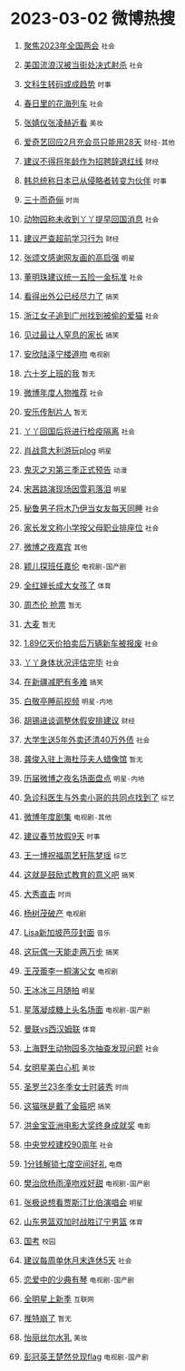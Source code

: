 # 2023-03-02 微博热搜 
1. [聚焦2023年全国两会](https://m.weibo.cn/search?containerid=100103type%3D1%26t%3D10%26q%3D%23%E8%81%9A%E7%84%A62023%E5%B9%B4%E5%85%A8%E5%9B%BD%E4%B8%A4%E4%BC%9A%23&stream_entry_id=51&isnewpage=1&extparam=seat%3D1%26dgr%3D0%26stream_entry_id%3D51%26c_type%3D51%26filter_type%3Drealtimehot%26pos%3D0%26cate%3D10103%26display_time%3D1677698274%26pre_seqid%3D1677698274771012103191&luicode=10000011&lfid=106003type%3D25%26t%3D3%26disable_hot%3D1%26filter_type%3Drealtimehot) `社会` 

2. [美国流浪汉被当街处决式射杀](https://m.weibo.cn/search?containerid=100103type%3D1%26t%3D10%26q%3D%23%E7%BE%8E%E5%9B%BD%E6%B5%81%E6%B5%AA%E6%B1%89%E8%A2%AB%E5%BD%93%E8%A1%97%E5%A4%84%E5%86%B3%E5%BC%8F%E5%B0%84%E6%9D%80%23&stream_entry_id=31&isnewpage=1&extparam=seat%3D1%26lcate%3D5001%26flag%3D0%26c_type%3D31%26cate%3D5001%26q%3D%2523%25E7%25BE%258E%25E5%259B%25BD%25E6%25B5%2581%25E6%25B5%25AA%25E6%25B1%2589%25E8%25A2%25AB%25E5%25BD%2593%25E8%25A1%2597%25E5%25A4%2584%25E5%2586%25B3%25E5%25BC%258F%25E5%25B0%2584%25E6%259D%2580%2523%26band_rank%3D1%26stream_entry_id%3D31%26pos%3D0%26filter_type%3Drealtimehot%26dgr%3D0%26realpos%3D1%26display_time%3D1677698274%26pre_seqid%3D1677698274771012103191&luicode=10000011&lfid=106003type%3D25%26t%3D3%26disable_hot%3D1%26filter_type%3Drealtimehot) `社会` 

3. [文科生转码或成趋势](https://m.weibo.cn/search?containerid=100103type%3D1%26t%3D10%26q%3D%23%E6%96%87%E7%A7%91%E7%94%9F%E8%BD%AC%E7%A0%81%E6%88%96%E6%88%90%E8%B6%8B%E5%8A%BF%23&stream_entry_id=31&isnewpage=1&extparam=seat%3D1%26lcate%3D5001%26flag%3D0%26c_type%3D31%26cate%3D5001%26q%3D%2523%25E6%2596%2587%25E7%25A7%2591%25E7%2594%259F%25E8%25BD%25AC%25E7%25A0%2581%25E6%2588%2596%25E6%2588%2590%25E8%25B6%258B%25E5%258A%25BF%2523%26band_rank%3D2%26stream_entry_id%3D31%26pos%3D1%26filter_type%3Drealtimehot%26dgr%3D0%26realpos%3D2%26display_time%3D1677698274%26pre_seqid%3D1677698274771012103191&luicode=10000011&lfid=106003type%3D25%26t%3D3%26disable_hot%3D1%26filter_type%3Drealtimehot) `时事` 

4. [春日里的花海列车](https://m.weibo.cn/search?containerid=100103type%3D1%26t%3D10%26q%3D%23%E6%98%A5%E6%97%A5%E9%87%8C%E7%9A%84%E8%8A%B1%E6%B5%B7%E5%88%97%E8%BD%A6%23&stream_entry_id=31&isnewpage=1&extparam=seat%3D1%26lcate%3D5001%26flag%3D0%26c_type%3D31%26cate%3D5001%26q%3D%2523%25E6%2598%25A5%25E6%2597%25A5%25E9%2587%258C%25E7%259A%2584%25E8%258A%25B1%25E6%25B5%25B7%25E5%2588%2597%25E8%25BD%25A6%2523%26band_rank%3D3%26stream_entry_id%3D31%26pos%3D2%26filter_type%3Drealtimehot%26dgr%3D0%26realpos%3D3%26display_time%3D1677698274%26pre_seqid%3D1677698274771012103191&luicode=10000011&lfid=106003type%3D25%26t%3D3%26disable_hot%3D1%26filter_type%3Drealtimehot) `社会` 

5. [张婧仪张凌赫近看](https://m.weibo.cn/search?containerid=100103type%3D1%26t%3D10%26q%3D%23%E5%BC%A0%E5%A9%A7%E4%BB%AA%E5%BC%A0%E5%87%8C%E8%B5%AB%E8%BF%91%E7%9C%8B%23&stream_entry_id=31&isnewpage=1&extparam=seat%3D1%26lcate%3D5001%26band_rank%3D4%26stream_entry_id%3D31%26adid%3D181144%26q%3D%2523%25E5%25BC%25A0%25E5%25A9%25A7%25E4%25BB%25AA%25E5%25BC%25A0%25E5%2587%258C%25E8%25B5%25AB%25E8%25BF%2591%25E7%259C%258B%2523%26dgr%3D0%26topic_ad%3D1%26pos%3D3%26filter_type%3Drealtimehot%26cate%3D5001%26c_type%3D31%26display_time%3D1677698274%26pre_seqid%3D1677698274771012103191&luicode=10000011&lfid=106003type%3D25%26t%3D3%26disable_hot%3D1%26filter_type%3Drealtimehot) `美妆` 

6. [爱奇艺回应2月充会员只能用28天](https://m.weibo.cn/search?containerid=100103type%3D1%26t%3D10%26q%3D%23%E7%88%B1%E5%A5%87%E8%89%BA%E5%9B%9E%E5%BA%942%E6%9C%88%E5%85%85%E4%BC%9A%E5%91%98%E5%8F%AA%E8%83%BD%E7%94%A828%E5%A4%A9%23&stream_entry_id=31&isnewpage=1&extparam=seat%3D1%26lcate%3D5001%26flag%3D0%26c_type%3D31%26cate%3D5001%26q%3D%2523%25E7%2588%25B1%25E5%25A5%2587%25E8%2589%25BA%25E5%259B%259E%25E5%25BA%25942%25E6%259C%2588%25E5%2585%2585%25E4%25BC%259A%25E5%2591%2598%25E5%258F%25AA%25E8%2583%25BD%25E7%2594%25A828%25E5%25A4%25A9%2523%26band_rank%3D4%26stream_entry_id%3D31%26pos%3D4%26filter_type%3Drealtimehot%26dgr%3D0%26realpos%3D4%26display_time%3D1677698274%26pre_seqid%3D1677698274771012103191&luicode=10000011&lfid=106003type%3D25%26t%3D3%26disable_hot%3D1%26filter_type%3Drealtimehot) `财经-其他` 

7. [建议不得将年龄作为招聘辞退红线](https://m.weibo.cn/search?containerid=100103type%3D1%26t%3D10%26q%3D%23%E5%BB%BA%E8%AE%AE%E4%B8%8D%E5%BE%97%E5%B0%86%E5%B9%B4%E9%BE%84%E4%BD%9C%E4%B8%BA%E6%8B%9B%E8%81%98%E8%BE%9E%E9%80%80%E7%BA%A2%E7%BA%BF%23&stream_entry_id=31&isnewpage=1&extparam=seat%3D1%26lcate%3D5001%26flag%3D0%26c_type%3D31%26cate%3D5001%26q%3D%2523%25E5%25BB%25BA%25E8%25AE%25AE%25E4%25B8%258D%25E5%25BE%2597%25E5%25B0%2586%25E5%25B9%25B4%25E9%25BE%2584%25E4%25BD%259C%25E4%25B8%25BA%25E6%258B%259B%25E8%2581%2598%25E8%25BE%259E%25E9%2580%2580%25E7%25BA%25A2%25E7%25BA%25BF%2523%26band_rank%3D5%26stream_entry_id%3D31%26pos%3D5%26filter_type%3Drealtimehot%26dgr%3D0%26realpos%3D5%26display_time%3D1677698274%26pre_seqid%3D1677698274771012103191&luicode=10000011&lfid=106003type%3D25%26t%3D3%26disable_hot%3D1%26filter_type%3Drealtimehot) `财经` 

8. [韩总统称日本已从侵略者转变为伙伴](https://m.weibo.cn/search?containerid=100103type%3D1%26t%3D10%26q%3D%23%E9%9F%A9%E6%80%BB%E7%BB%9F%E7%A7%B0%E6%97%A5%E6%9C%AC%E5%B7%B2%E4%BB%8E%E4%BE%B5%E7%95%A5%E8%80%85%E8%BD%AC%E5%8F%98%E4%B8%BA%E4%BC%99%E4%BC%B4%23&stream_entry_id=31&isnewpage=1&extparam=seat%3D1%26lcate%3D5001%26flag%3D0%26c_type%3D31%26cate%3D5001%26q%3D%2523%25E9%259F%25A9%25E6%2580%25BB%25E7%25BB%259F%25E7%25A7%25B0%25E6%2597%25A5%25E6%259C%25AC%25E5%25B7%25B2%25E4%25BB%258E%25E4%25BE%25B5%25E7%2595%25A5%25E8%2580%2585%25E8%25BD%25AC%25E5%258F%2598%25E4%25B8%25BA%25E4%25BC%2599%25E4%25BC%25B4%2523%26band_rank%3D6%26stream_entry_id%3D31%26pos%3D6%26filter_type%3Drealtimehot%26dgr%3D0%26realpos%3D6%26display_time%3D1677698274%26pre_seqid%3D1677698274771012103191&luicode=10000011&lfid=106003type%3D25%26t%3D3%26disable_hot%3D1%26filter_type%3Drealtimehot) `时事` 

9. [三十而奇俪](https://m.weibo.cn/search?containerid=100103type%3D1%26t%3D10%26q%3D%23%E4%B8%89%E5%8D%81%E8%80%8C%E5%A5%87%E4%BF%AA%23&stream_entry_id=31&isnewpage=1&extparam=seat%3D1%26lcate%3D5001%26band_rank%3D7%26stream_entry_id%3D31%26adid%3D181159%26q%3D%2523%25E4%25B8%2589%25E5%258D%2581%25E8%2580%258C%25E5%25A5%2587%25E4%25BF%25AA%2523%26dgr%3D0%26topic_ad%3D1%26pos%3D7%26filter_type%3Drealtimehot%26cate%3D5001%26c_type%3D31%26display_time%3D1677698274%26pre_seqid%3D1677698274771012103191&luicode=10000011&lfid=106003type%3D25%26t%3D3%26disable_hot%3D1%26filter_type%3Drealtimehot) `时尚` 

10. [动物园称未收到丫丫提早回国消息](https://m.weibo.cn/search?containerid=100103type%3D1%26t%3D10%26q%3D%23%E5%8A%A8%E7%89%A9%E5%9B%AD%E7%A7%B0%E6%9C%AA%E6%94%B6%E5%88%B0%E4%B8%AB%E4%B8%AB%E6%8F%90%E6%97%A9%E5%9B%9E%E5%9B%BD%E6%B6%88%E6%81%AF%23&stream_entry_id=31&isnewpage=1&extparam=seat%3D1%26lcate%3D5001%26flag%3D0%26c_type%3D31%26cate%3D5001%26q%3D%2523%25E5%258A%25A8%25E7%2589%25A9%25E5%259B%25AD%25E7%25A7%25B0%25E6%259C%25AA%25E6%2594%25B6%25E5%2588%25B0%25E4%25B8%25AB%25E4%25B8%25AB%25E6%258F%2590%25E6%2597%25A9%25E5%259B%259E%25E5%259B%25BD%25E6%25B6%2588%25E6%2581%25AF%2523%26band_rank%3D7%26stream_entry_id%3D31%26pos%3D8%26filter_type%3Drealtimehot%26dgr%3D0%26realpos%3D7%26display_time%3D1677698274%26pre_seqid%3D1677698274771012103191&luicode=10000011&lfid=106003type%3D25%26t%3D3%26disable_hot%3D1%26filter_type%3Drealtimehot) `社会` 

11. [建议严查超前学习行为](https://m.weibo.cn/search?containerid=100103type%3D1%26t%3D10%26q%3D%23%E5%BB%BA%E8%AE%AE%E4%B8%A5%E6%9F%A5%E8%B6%85%E5%89%8D%E5%AD%A6%E4%B9%A0%E8%A1%8C%E4%B8%BA%23&stream_entry_id=31&isnewpage=1&extparam=seat%3D1%26lcate%3D5001%26flag%3D0%26c_type%3D31%26cate%3D5001%26q%3D%2523%25E5%25BB%25BA%25E8%25AE%25AE%25E4%25B8%25A5%25E6%259F%25A5%25E8%25B6%2585%25E5%2589%258D%25E5%25AD%25A6%25E4%25B9%25A0%25E8%25A1%258C%25E4%25B8%25BA%2523%26band_rank%3D8%26stream_entry_id%3D31%26pos%3D9%26filter_type%3Drealtimehot%26dgr%3D0%26realpos%3D8%26display_time%3D1677698274%26pre_seqid%3D1677698274771012103191&luicode=10000011&lfid=106003type%3D25%26t%3D3%26disable_hot%3D1%26filter_type%3Drealtimehot) `财经` 

12. [张颂文感谢网友画的高启强](https://m.weibo.cn/search?containerid=100103type%3D1%26t%3D10%26q%3D%23%E5%BC%A0%E9%A2%82%E6%96%87%E6%84%9F%E8%B0%A2%E7%BD%91%E5%8F%8B%E7%94%BB%E7%9A%84%E9%AB%98%E5%90%AF%E5%BC%BA%23&stream_entry_id=31&isnewpage=1&extparam=seat%3D1%26lcate%3D5001%26flag%3D0%26c_type%3D31%26cate%3D5001%26q%3D%2523%25E5%25BC%25A0%25E9%25A2%2582%25E6%2596%2587%25E6%2584%259F%25E8%25B0%25A2%25E7%25BD%2591%25E5%258F%258B%25E7%2594%25BB%25E7%259A%2584%25E9%25AB%2598%25E5%2590%25AF%25E5%25BC%25BA%2523%26band_rank%3D9%26stream_entry_id%3D31%26pos%3D10%26filter_type%3Drealtimehot%26dgr%3D0%26realpos%3D9%26display_time%3D1677698274%26pre_seqid%3D1677698274771012103191&luicode=10000011&lfid=106003type%3D25%26t%3D3%26disable_hot%3D1%26filter_type%3Drealtimehot) `明星` 

13. [董明珠建议统一五险一金标准](https://m.weibo.cn/search?containerid=100103type%3D1%26t%3D10%26q%3D%23%E8%91%A3%E6%98%8E%E7%8F%A0%E5%BB%BA%E8%AE%AE%E7%BB%9F%E4%B8%80%E4%BA%94%E9%99%A9%E4%B8%80%E9%87%91%E6%A0%87%E5%87%86%23&stream_entry_id=31&isnewpage=1&extparam=seat%3D1%26lcate%3D5001%26flag%3D0%26c_type%3D31%26cate%3D5001%26q%3D%2523%25E8%2591%25A3%25E6%2598%258E%25E7%258F%25A0%25E5%25BB%25BA%25E8%25AE%25AE%25E7%25BB%259F%25E4%25B8%2580%25E4%25BA%2594%25E9%2599%25A9%25E4%25B8%2580%25E9%2587%2591%25E6%25A0%2587%25E5%2587%2586%2523%26band_rank%3D10%26stream_entry_id%3D31%26pos%3D11%26filter_type%3Drealtimehot%26dgr%3D0%26realpos%3D10%26display_time%3D1677698274%26pre_seqid%3D1677698274771012103191&luicode=10000011&lfid=106003type%3D25%26t%3D3%26disable_hot%3D1%26filter_type%3Drealtimehot) `社会` 

14. [看得出外公已经尽力了](https://m.weibo.cn/search?containerid=100103type%3D1%26t%3D10%26q%3D%23%E7%9C%8B%E5%BE%97%E5%87%BA%E5%A4%96%E5%85%AC%E5%B7%B2%E7%BB%8F%E5%B0%BD%E5%8A%9B%E4%BA%86%23&stream_entry_id=31&isnewpage=1&extparam=seat%3D1%26lcate%3D5001%26flag%3D1%26c_type%3D31%26cate%3D5001%26q%3D%2523%25E7%259C%258B%25E5%25BE%2597%25E5%2587%25BA%25E5%25A4%2596%25E5%2585%25AC%25E5%25B7%25B2%25E7%25BB%258F%25E5%25B0%25BD%25E5%258A%259B%25E4%25BA%2586%2523%26band_rank%3D11%26stream_entry_id%3D31%26pos%3D12%26filter_type%3Drealtimehot%26dgr%3D0%26realpos%3D11%26display_time%3D1677698274%26pre_seqid%3D1677698274771012103191&luicode=10000011&lfid=106003type%3D25%26t%3D3%26disable_hot%3D1%26filter_type%3Drealtimehot) `搞笑` 

15. [浙江女子追到广州找到被偷的爱猫](https://m.weibo.cn/search?containerid=100103type%3D1%26t%3D10%26q%3D%23%E6%B5%99%E6%B1%9F%E5%A5%B3%E5%AD%90%E8%BF%BD%E5%88%B0%E5%B9%BF%E5%B7%9E%E6%89%BE%E5%88%B0%E8%A2%AB%E5%81%B7%E7%9A%84%E7%88%B1%E7%8C%AB%23&stream_entry_id=31&isnewpage=1&extparam=seat%3D1%26lcate%3D5001%26flag%3D1%26c_type%3D31%26cate%3D5001%26q%3D%2523%25E6%25B5%2599%25E6%25B1%259F%25E5%25A5%25B3%25E5%25AD%2590%25E8%25BF%25BD%25E5%2588%25B0%25E5%25B9%25BF%25E5%25B7%259E%25E6%2589%25BE%25E5%2588%25B0%25E8%25A2%25AB%25E5%2581%25B7%25E7%259A%2584%25E7%2588%25B1%25E7%258C%25AB%2523%26band_rank%3D12%26stream_entry_id%3D31%26pos%3D13%26filter_type%3Drealtimehot%26dgr%3D0%26realpos%3D12%26display_time%3D1677698274%26pre_seqid%3D1677698274771012103191&luicode=10000011&lfid=106003type%3D25%26t%3D3%26disable_hot%3D1%26filter_type%3Drealtimehot) `社会` 

16. [见过最让人窒息的家长](https://m.weibo.cn/search?containerid=100103type%3D1%26t%3D10%26q%3D%23%E8%A7%81%E8%BF%87%E6%9C%80%E8%AE%A9%E4%BA%BA%E7%AA%92%E6%81%AF%E7%9A%84%E5%AE%B6%E9%95%BF%23&stream_entry_id=31&isnewpage=1&extparam=seat%3D1%26lcate%3D5001%26flag%3D0%26c_type%3D31%26cate%3D5001%26q%3D%2523%25E8%25A7%2581%25E8%25BF%2587%25E6%259C%2580%25E8%25AE%25A9%25E4%25BA%25BA%25E7%25AA%2592%25E6%2581%25AF%25E7%259A%2584%25E5%25AE%25B6%25E9%2595%25BF%2523%26band_rank%3D13%26stream_entry_id%3D31%26pos%3D14%26filter_type%3Drealtimehot%26dgr%3D0%26realpos%3D13%26display_time%3D1677698274%26pre_seqid%3D1677698274771012103191&luicode=10000011&lfid=106003type%3D25%26t%3D3%26disable_hot%3D1%26filter_type%3Drealtimehot) `搞笑` 

17. [安欣陆泽宁楼道吻](https://m.weibo.cn/search?containerid=100103type%3D1%26t%3D10%26q%3D%23%E5%AE%89%E6%AC%A3%E9%99%86%E6%B3%BD%E5%AE%81%E6%A5%BC%E9%81%93%E5%90%BB%23&stream_entry_id=31&isnewpage=1&extparam=seat%3D1%26lcate%3D5001%26flag%3D0%26c_type%3D31%26cate%3D5001%26q%3D%2523%25E5%25AE%2589%25E6%25AC%25A3%25E9%2599%2586%25E6%25B3%25BD%25E5%25AE%2581%25E6%25A5%25BC%25E9%2581%2593%25E5%2590%25BB%2523%26band_rank%3D14%26stream_entry_id%3D31%26pos%3D15%26filter_type%3Drealtimehot%26dgr%3D0%26realpos%3D14%26display_time%3D1677698274%26pre_seqid%3D1677698274771012103191&luicode=10000011&lfid=106003type%3D25%26t%3D3%26disable_hot%3D1%26filter_type%3Drealtimehot) `电视剧` 

18. [六十岁上班的我](https://m.weibo.cn/search?containerid=100103type%3D1%26t%3D10%26q%3D%23%E5%85%AD%E5%8D%81%E5%B2%81%E4%B8%8A%E7%8F%AD%E7%9A%84%E6%88%91%23&stream_entry_id=31&isnewpage=1&extparam=seat%3D1%26lcate%3D5001%26flag%3D0%26c_type%3D31%26cate%3D5001%26q%3D%2523%25E5%2585%25AD%25E5%258D%2581%25E5%25B2%2581%25E4%25B8%258A%25E7%258F%25AD%25E7%259A%2584%25E6%2588%2591%2523%26band_rank%3D15%26stream_entry_id%3D31%26pos%3D16%26filter_type%3Drealtimehot%26dgr%3D0%26realpos%3D15%26display_time%3D1677698274%26pre_seqid%3D1677698274771012103191&luicode=10000011&lfid=106003type%3D25%26t%3D3%26disable_hot%3D1%26filter_type%3Drealtimehot) `暂无` 

19. [微博年度人物推荐](https://m.weibo.cn/search?containerid=100103type%3D1%26t%3D10%26q%3D%23%E5%BE%AE%E5%8D%9A%E5%B9%B4%E5%BA%A6%E4%BA%BA%E7%89%A9%E6%8E%A8%E8%8D%90%23&stream_entry_id=31&isnewpage=1&extparam=seat%3D1%26lcate%3D5001%26flag%3D0%26c_type%3D31%26cate%3D5001%26q%3D%2523%25E5%25BE%25AE%25E5%258D%259A%25E5%25B9%25B4%25E5%25BA%25A6%25E4%25BA%25BA%25E7%2589%25A9%25E6%258E%25A8%25E8%258D%2590%2523%26band_rank%3D16%26stream_entry_id%3D31%26pos%3D17%26filter_type%3Drealtimehot%26dgr%3D0%26realpos%3D16%26display_time%3D1677698274%26pre_seqid%3D1677698274771012103191&luicode=10000011&lfid=106003type%3D25%26t%3D3%26disable_hot%3D1%26filter_type%3Drealtimehot) `社会` 

20. [安乐传制片人](https://m.weibo.cn/search?containerid=100103type%3D1%26t%3D10%26q%3D%23%E5%AE%89%E4%B9%90%E4%BC%A0%E5%88%B6%E7%89%87%E4%BA%BA%23&stream_entry_id=31&isnewpage=1&extparam=seat%3D1%26lcate%3D5001%26flag%3D0%26c_type%3D31%26cate%3D5001%26q%3D%2523%25E5%25AE%2589%25E4%25B9%2590%25E4%25BC%25A0%25E5%2588%25B6%25E7%2589%2587%25E4%25BA%25BA%2523%26band_rank%3D17%26stream_entry_id%3D31%26pos%3D18%26filter_type%3Drealtimehot%26dgr%3D0%26realpos%3D17%26display_time%3D1677698274%26pre_seqid%3D1677698274771012103191&luicode=10000011&lfid=106003type%3D25%26t%3D3%26disable_hot%3D1%26filter_type%3Drealtimehot) `暂无` 

21. [丫丫回国后将进行检疫隔离](https://m.weibo.cn/search?containerid=100103type%3D1%26t%3D10%26q%3D%23%E4%B8%AB%E4%B8%AB%E5%9B%9E%E5%9B%BD%E5%90%8E%E5%B0%86%E8%BF%9B%E8%A1%8C%E6%A3%80%E7%96%AB%E9%9A%94%E7%A6%BB%23&stream_entry_id=31&isnewpage=1&extparam=seat%3D1%26lcate%3D5001%26flag%3D0%26c_type%3D31%26cate%3D5001%26q%3D%2523%25E4%25B8%25AB%25E4%25B8%25AB%25E5%259B%259E%25E5%259B%25BD%25E5%2590%258E%25E5%25B0%2586%25E8%25BF%259B%25E8%25A1%258C%25E6%25A3%2580%25E7%2596%25AB%25E9%259A%2594%25E7%25A6%25BB%2523%26band_rank%3D18%26stream_entry_id%3D31%26pos%3D19%26filter_type%3Drealtimehot%26dgr%3D0%26realpos%3D18%26display_time%3D1677698274%26pre_seqid%3D1677698274771012103191&luicode=10000011&lfid=106003type%3D25%26t%3D3%26disable_hot%3D1%26filter_type%3Drealtimehot) `社会` 

22. [肖战意大利游玩plog](https://m.weibo.cn/search?containerid=100103type%3D1%26t%3D10%26q%3D%23%E8%82%96%E6%88%98%E6%84%8F%E5%A4%A7%E5%88%A9%E6%B8%B8%E7%8E%A9plog%23&stream_entry_id=31&isnewpage=1&extparam=seat%3D1%26lcate%3D5001%26flag%3D0%26c_type%3D31%26cate%3D5001%26q%3D%2523%25E8%2582%2596%25E6%2588%2598%25E6%2584%258F%25E5%25A4%25A7%25E5%2588%25A9%25E6%25B8%25B8%25E7%258E%25A9plog%2523%26band_rank%3D19%26stream_entry_id%3D31%26pos%3D20%26filter_type%3Drealtimehot%26dgr%3D0%26realpos%3D19%26display_time%3D1677698274%26pre_seqid%3D1677698274771012103191&luicode=10000011&lfid=106003type%3D25%26t%3D3%26disable_hot%3D1%26filter_type%3Drealtimehot) `明星` 

23. [鬼灭之刃第三季正式预告](https://m.weibo.cn/search?containerid=100103type%3D1%26t%3D10%26q%3D%23%E9%AC%BC%E7%81%AD%E4%B9%8B%E5%88%83%E7%AC%AC%E4%B8%89%E5%AD%A3%E6%AD%A3%E5%BC%8F%E9%A2%84%E5%91%8A%23&stream_entry_id=31&isnewpage=1&extparam=seat%3D1%26lcate%3D5001%26flag%3D0%26c_type%3D31%26cate%3D5001%26q%3D%2523%25E9%25AC%25BC%25E7%2581%25AD%25E4%25B9%258B%25E5%2588%2583%25E7%25AC%25AC%25E4%25B8%2589%25E5%25AD%25A3%25E6%25AD%25A3%25E5%25BC%258F%25E9%25A2%2584%25E5%2591%258A%2523%26band_rank%3D20%26stream_entry_id%3D31%26pos%3D21%26filter_type%3Drealtimehot%26dgr%3D0%26realpos%3D20%26display_time%3D1677698274%26pre_seqid%3D1677698274771012103191&luicode=10000011&lfid=106003type%3D25%26t%3D3%26disable_hot%3D1%26filter_type%3Drealtimehot) `动漫` 

24. [宋茜路演现场因雪莉落泪](https://m.weibo.cn/search?containerid=100103type%3D1%26t%3D10%26q%3D%23%E5%AE%8B%E8%8C%9C%E8%B7%AF%E6%BC%94%E7%8E%B0%E5%9C%BA%E5%9B%A0%E9%9B%AA%E8%8E%89%E8%90%BD%E6%B3%AA%23&stream_entry_id=31&isnewpage=1&extparam=seat%3D1%26lcate%3D5001%26flag%3D0%26c_type%3D31%26cate%3D5001%26q%3D%2523%25E5%25AE%258B%25E8%258C%259C%25E8%25B7%25AF%25E6%25BC%2594%25E7%258E%25B0%25E5%259C%25BA%25E5%259B%25A0%25E9%259B%25AA%25E8%258E%2589%25E8%2590%25BD%25E6%25B3%25AA%2523%26band_rank%3D21%26stream_entry_id%3D31%26pos%3D22%26filter_type%3Drealtimehot%26dgr%3D0%26realpos%3D21%26display_time%3D1677698274%26pre_seqid%3D1677698274771012103191&luicode=10000011&lfid=106003type%3D25%26t%3D3%26disable_hot%3D1%26filter_type%3Drealtimehot) `明星` 

25. [秘鲁男子将木乃伊当女友每天同睡](https://m.weibo.cn/search?containerid=100103type%3D1%26t%3D10%26q%3D%23%E7%A7%98%E9%B2%81%E7%94%B7%E5%AD%90%E5%B0%86%E6%9C%A8%E4%B9%83%E4%BC%8A%E5%BD%93%E5%A5%B3%E5%8F%8B%E6%AF%8F%E5%A4%A9%E5%90%8C%E7%9D%A1%23&stream_entry_id=31&isnewpage=1&extparam=seat%3D1%26lcate%3D5001%26flag%3D0%26c_type%3D31%26cate%3D5001%26q%3D%2523%25E7%25A7%2598%25E9%25B2%2581%25E7%2594%25B7%25E5%25AD%2590%25E5%25B0%2586%25E6%259C%25A8%25E4%25B9%2583%25E4%25BC%258A%25E5%25BD%2593%25E5%25A5%25B3%25E5%258F%258B%25E6%25AF%258F%25E5%25A4%25A9%25E5%2590%258C%25E7%259D%25A1%2523%26band_rank%3D22%26stream_entry_id%3D31%26pos%3D23%26filter_type%3Drealtimehot%26dgr%3D0%26realpos%3D22%26display_time%3D1677698274%26pre_seqid%3D1677698274771012103191&luicode=10000011&lfid=106003type%3D25%26t%3D3%26disable_hot%3D1%26filter_type%3Drealtimehot) `社会` 

26. [家长发文称小学按父母职业排座位](https://m.weibo.cn/search?containerid=100103type%3D1%26t%3D10%26q%3D%23%E5%AE%B6%E9%95%BF%E5%8F%91%E6%96%87%E7%A7%B0%E5%B0%8F%E5%AD%A6%E6%8C%89%E7%88%B6%E6%AF%8D%E8%81%8C%E4%B8%9A%E6%8E%92%E5%BA%A7%E4%BD%8D%23&stream_entry_id=31&isnewpage=1&extparam=seat%3D1%26lcate%3D5001%26flag%3D0%26c_type%3D31%26cate%3D5001%26q%3D%2523%25E5%25AE%25B6%25E9%2595%25BF%25E5%258F%2591%25E6%2596%2587%25E7%25A7%25B0%25E5%25B0%258F%25E5%25AD%25A6%25E6%258C%2589%25E7%2588%25B6%25E6%25AF%258D%25E8%2581%258C%25E4%25B8%259A%25E6%258E%2592%25E5%25BA%25A7%25E4%25BD%258D%2523%26band_rank%3D23%26stream_entry_id%3D31%26pos%3D24%26filter_type%3Drealtimehot%26dgr%3D0%26realpos%3D23%26display_time%3D1677698274%26pre_seqid%3D1677698274771012103191&luicode=10000011&lfid=106003type%3D25%26t%3D3%26disable_hot%3D1%26filter_type%3Drealtimehot) `社会` 

27. [微博之夜嘉宾](https://m.weibo.cn/search?containerid=100103type%3D1%26t%3D10%26q%3D%23%E5%BE%AE%E5%8D%9A%E4%B9%8B%E5%A4%9C%E5%98%89%E5%AE%BE%23&stream_entry_id=31&isnewpage=1&extparam=seat%3D1%26lcate%3D5001%26flag%3D0%26c_type%3D31%26cate%3D5001%26q%3D%2523%25E5%25BE%25AE%25E5%258D%259A%25E4%25B9%258B%25E5%25A4%259C%25E5%2598%2589%25E5%25AE%25BE%2523%26band_rank%3D24%26stream_entry_id%3D31%26pos%3D25%26filter_type%3Drealtimehot%26dgr%3D0%26realpos%3D24%26display_time%3D1677698274%26pre_seqid%3D1677698274771012103191&luicode=10000011&lfid=106003type%3D25%26t%3D3%26disable_hot%3D1%26filter_type%3Drealtimehot) `其他` 

28. [颖儿探班任嘉伦](https://m.weibo.cn/search?containerid=100103type%3D1%26t%3D10%26q%3D%23%E9%A2%96%E5%84%BF%E6%8E%A2%E7%8F%AD%E4%BB%BB%E5%98%89%E4%BC%A6%23&stream_entry_id=31&isnewpage=1&extparam=seat%3D1%26lcate%3D5001%26flag%3D0%26c_type%3D31%26cate%3D5001%26q%3D%2523%25E9%25A2%2596%25E5%2584%25BF%25E6%258E%25A2%25E7%258F%25AD%25E4%25BB%25BB%25E5%2598%2589%25E4%25BC%25A6%2523%26band_rank%3D25%26stream_entry_id%3D31%26pos%3D26%26filter_type%3Drealtimehot%26dgr%3D0%26realpos%3D25%26display_time%3D1677698274%26pre_seqid%3D1677698274771012103191&luicode=10000011&lfid=106003type%3D25%26t%3D3%26disable_hot%3D1%26filter_type%3Drealtimehot) `电视剧-国产剧` 

29. [全红婵长成大女孩了](https://m.weibo.cn/search?containerid=100103type%3D1%26t%3D10%26q%3D%23%E5%85%A8%E7%BA%A2%E5%A9%B5%E9%95%BF%E6%88%90%E5%A4%A7%E5%A5%B3%E5%AD%A9%E4%BA%86%23&stream_entry_id=31&isnewpage=1&extparam=seat%3D1%26lcate%3D5001%26flag%3D0%26c_type%3D31%26cate%3D5001%26q%3D%2523%25E5%2585%25A8%25E7%25BA%25A2%25E5%25A9%25B5%25E9%2595%25BF%25E6%2588%2590%25E5%25A4%25A7%25E5%25A5%25B3%25E5%25AD%25A9%25E4%25BA%2586%2523%26band_rank%3D26%26stream_entry_id%3D31%26pos%3D27%26filter_type%3Drealtimehot%26dgr%3D0%26realpos%3D26%26display_time%3D1677698274%26pre_seqid%3D1677698274771012103191&luicode=10000011&lfid=106003type%3D25%26t%3D3%26disable_hot%3D1%26filter_type%3Drealtimehot) `体育` 

30. [周杰伦 抢票](https://m.weibo.cn/search?containerid=100103type%3D1%26t%3D10%26q%3D%E5%91%A8%E6%9D%B0%E4%BC%A6+%E6%8A%A2%E7%A5%A8&stream_entry_id=31&isnewpage=1&extparam=seat%3D1%26lcate%3D5001%26flag%3D0%26c_type%3D31%26cate%3D5001%26q%3D%25E5%2591%25A8%25E6%259D%25B0%25E4%25BC%25A6%2520%25E6%258A%25A2%25E7%25A5%25A8%26band_rank%3D27%26stream_entry_id%3D31%26pos%3D28%26filter_type%3Drealtimehot%26dgr%3D0%26realpos%3D27%26display_time%3D1677698274%26pre_seqid%3D1677698274771012103191&luicode=10000011&lfid=106003type%3D25%26t%3D3%26disable_hot%3D1%26filter_type%3Drealtimehot) `暂无` 

31. [大麦](https://m.weibo.cn/search?containerid=100103type%3D1%26t%3D10%26q%3D%E5%A4%A7%E9%BA%A6&stream_entry_id=31&isnewpage=1&extparam=seat%3D1%26lcate%3D5001%26flag%3D0%26c_type%3D31%26cate%3D5001%26q%3D%25E5%25A4%25A7%25E9%25BA%25A6%26band_rank%3D28%26stream_entry_id%3D31%26pos%3D29%26filter_type%3Drealtimehot%26dgr%3D0%26realpos%3D28%26display_time%3D1677698274%26pre_seqid%3D1677698274771012103191&luicode=10000011&lfid=106003type%3D25%26t%3D3%26disable_hot%3D1%26filter_type%3Drealtimehot) `暂无` 

32. [1.89亿天价拍卖后万辆新车被报废](https://m.weibo.cn/search?containerid=100103type%3D1%26t%3D10%26q%3D%231.89%E4%BA%BF%E5%A4%A9%E4%BB%B7%E6%8B%8D%E5%8D%96%E5%90%8E%E4%B8%87%E8%BE%86%E6%96%B0%E8%BD%A6%E8%A2%AB%E6%8A%A5%E5%BA%9F%23&stream_entry_id=31&isnewpage=1&extparam=seat%3D1%26lcate%3D5001%26flag%3D0%26c_type%3D31%26cate%3D5001%26q%3D%25231.89%25E4%25BA%25BF%25E5%25A4%25A9%25E4%25BB%25B7%25E6%258B%258D%25E5%258D%2596%25E5%2590%258E%25E4%25B8%2587%25E8%25BE%2586%25E6%2596%25B0%25E8%25BD%25A6%25E8%25A2%25AB%25E6%258A%25A5%25E5%25BA%259F%2523%26band_rank%3D29%26stream_entry_id%3D31%26pos%3D30%26filter_type%3Drealtimehot%26dgr%3D0%26realpos%3D29%26display_time%3D1677698274%26pre_seqid%3D1677698274771012103191&luicode=10000011&lfid=106003type%3D25%26t%3D3%26disable_hot%3D1%26filter_type%3Drealtimehot) `社会` 

33. [丫丫身体状况评估完毕](https://m.weibo.cn/search?containerid=100103type%3D1%26t%3D10%26q%3D%23%E4%B8%AB%E4%B8%AB%E8%BA%AB%E4%BD%93%E7%8A%B6%E5%86%B5%E8%AF%84%E4%BC%B0%E5%AE%8C%E6%AF%95%23&stream_entry_id=31&isnewpage=1&extparam=seat%3D1%26lcate%3D5001%26flag%3D0%26c_type%3D31%26cate%3D5001%26q%3D%2523%25E4%25B8%25AB%25E4%25B8%25AB%25E8%25BA%25AB%25E4%25BD%2593%25E7%258A%25B6%25E5%2586%25B5%25E8%25AF%2584%25E4%25BC%25B0%25E5%25AE%258C%25E6%25AF%2595%2523%26band_rank%3D30%26stream_entry_id%3D31%26pos%3D31%26filter_type%3Drealtimehot%26dgr%3D0%26realpos%3D30%26display_time%3D1677698274%26pre_seqid%3D1677698274771012103191&luicode=10000011&lfid=106003type%3D25%26t%3D3%26disable_hot%3D1%26filter_type%3Drealtimehot) `社会` 

34. [在新疆减肥有多难](https://m.weibo.cn/search?containerid=100103type%3D1%26t%3D10%26q%3D%23%E5%9C%A8%E6%96%B0%E7%96%86%E5%87%8F%E8%82%A5%E6%9C%89%E5%A4%9A%E9%9A%BE%23&stream_entry_id=31&isnewpage=1&extparam=seat%3D1%26lcate%3D5001%26flag%3D0%26c_type%3D31%26cate%3D5001%26q%3D%2523%25E5%259C%25A8%25E6%2596%25B0%25E7%2596%2586%25E5%2587%258F%25E8%2582%25A5%25E6%259C%2589%25E5%25A4%259A%25E9%259A%25BE%2523%26band_rank%3D31%26stream_entry_id%3D31%26pos%3D32%26filter_type%3Drealtimehot%26dgr%3D0%26realpos%3D31%26display_time%3D1677698274%26pre_seqid%3D1677698274771012103191&luicode=10000011&lfid=106003type%3D25%26t%3D3%26disable_hot%3D1%26filter_type%3Drealtimehot) `搞笑` 

35. [白敬亭睡前视频](https://m.weibo.cn/search?containerid=100103type%3D1%26t%3D10%26q%3D%23%E7%99%BD%E6%95%AC%E4%BA%AD%E7%9D%A1%E5%89%8D%E8%A7%86%E9%A2%91%23&stream_entry_id=31&isnewpage=1&extparam=seat%3D1%26lcate%3D5001%26flag%3D0%26c_type%3D31%26cate%3D5001%26q%3D%2523%25E7%2599%25BD%25E6%2595%25AC%25E4%25BA%25AD%25E7%259D%25A1%25E5%2589%258D%25E8%25A7%2586%25E9%25A2%2591%2523%26band_rank%3D32%26stream_entry_id%3D31%26pos%3D33%26filter_type%3Drealtimehot%26dgr%3D0%26realpos%3D32%26display_time%3D1677698274%26pre_seqid%3D1677698274771012103191&luicode=10000011&lfid=106003type%3D25%26t%3D3%26disable_hot%3D1%26filter_type%3Drealtimehot) `明星-内地` 

36. [胡锡进谈调整休假安排建议](https://m.weibo.cn/search?containerid=100103type%3D1%26t%3D10%26q%3D%23%E8%83%A1%E9%94%A1%E8%BF%9B%E8%B0%88%E8%B0%83%E6%95%B4%E4%BC%91%E5%81%87%E5%AE%89%E6%8E%92%E5%BB%BA%E8%AE%AE%23&stream_entry_id=31&isnewpage=1&extparam=seat%3D1%26lcate%3D5001%26flag%3D0%26c_type%3D31%26cate%3D5001%26q%3D%2523%25E8%2583%25A1%25E9%2594%25A1%25E8%25BF%259B%25E8%25B0%2588%25E8%25B0%2583%25E6%2595%25B4%25E4%25BC%2591%25E5%2581%2587%25E5%25AE%2589%25E6%258E%2592%25E5%25BB%25BA%25E8%25AE%25AE%2523%26band_rank%3D33%26stream_entry_id%3D31%26pos%3D34%26filter_type%3Drealtimehot%26dgr%3D0%26realpos%3D33%26display_time%3D1677698274%26pre_seqid%3D1677698274771012103191&luicode=10000011&lfid=106003type%3D25%26t%3D3%26disable_hot%3D1%26filter_type%3Drealtimehot) `财经` 

37. [大学生送5年外卖还清40万外债](https://m.weibo.cn/search?containerid=100103type%3D1%26t%3D10%26q%3D%23%E5%A4%A7%E5%AD%A6%E7%94%9F%E9%80%815%E5%B9%B4%E5%A4%96%E5%8D%96%E8%BF%98%E6%B8%8540%E4%B8%87%E5%A4%96%E5%80%BA%23&stream_entry_id=31&isnewpage=1&extparam=seat%3D1%26lcate%3D5001%26flag%3D0%26c_type%3D31%26cate%3D5001%26q%3D%2523%25E5%25A4%25A7%25E5%25AD%25A6%25E7%2594%259F%25E9%2580%25815%25E5%25B9%25B4%25E5%25A4%2596%25E5%258D%2596%25E8%25BF%2598%25E6%25B8%258540%25E4%25B8%2587%25E5%25A4%2596%25E5%2580%25BA%2523%26band_rank%3D34%26stream_entry_id%3D31%26pos%3D35%26filter_type%3Drealtimehot%26dgr%3D0%26realpos%3D34%26display_time%3D1677698274%26pre_seqid%3D1677698274771012103191&luicode=10000011&lfid=106003type%3D25%26t%3D3%26disable_hot%3D1%26filter_type%3Drealtimehot) `社会` 

38. [龚俊入驻上海杜莎夫人蜡像馆](https://m.weibo.cn/search?containerid=100103type%3D1%26t%3D10%26q%3D%23%E9%BE%9A%E4%BF%8A%E5%85%A5%E9%A9%BB%E4%B8%8A%E6%B5%B7%E6%9D%9C%E8%8E%8E%E5%A4%AB%E4%BA%BA%E8%9C%A1%E5%83%8F%E9%A6%86%23&stream_entry_id=31&isnewpage=1&extparam=seat%3D1%26lcate%3D5001%26flag%3D0%26c_type%3D31%26cate%3D5001%26q%3D%2523%25E9%25BE%259A%25E4%25BF%258A%25E5%2585%25A5%25E9%25A9%25BB%25E4%25B8%258A%25E6%25B5%25B7%25E6%259D%259C%25E8%258E%258E%25E5%25A4%25AB%25E4%25BA%25BA%25E8%259C%25A1%25E5%2583%258F%25E9%25A6%2586%2523%26band_rank%3D35%26stream_entry_id%3D31%26pos%3D36%26filter_type%3Drealtimehot%26dgr%3D0%26realpos%3D35%26display_time%3D1677698274%26pre_seqid%3D1677698274771012103191&luicode=10000011&lfid=106003type%3D25%26t%3D3%26disable_hot%3D1%26filter_type%3Drealtimehot) `暂无` 

39. [历届微博之夜名场面盘点](https://m.weibo.cn/search?containerid=100103type%3D1%26t%3D10%26q%3D%23%E5%8E%86%E5%B1%8A%E5%BE%AE%E5%8D%9A%E4%B9%8B%E5%A4%9C%E5%90%8D%E5%9C%BA%E9%9D%A2%E7%9B%98%E7%82%B9%23&stream_entry_id=31&isnewpage=1&extparam=seat%3D1%26lcate%3D5001%26flag%3D0%26c_type%3D31%26cate%3D5001%26q%3D%2523%25E5%258E%2586%25E5%25B1%258A%25E5%25BE%25AE%25E5%258D%259A%25E4%25B9%258B%25E5%25A4%259C%25E5%2590%258D%25E5%259C%25BA%25E9%259D%25A2%25E7%259B%2598%25E7%2582%25B9%2523%26band_rank%3D36%26stream_entry_id%3D31%26pos%3D37%26filter_type%3Drealtimehot%26dgr%3D0%26realpos%3D36%26display_time%3D1677698274%26pre_seqid%3D1677698274771012103191&luicode=10000011&lfid=106003type%3D25%26t%3D3%26disable_hot%3D1%26filter_type%3Drealtimehot) `明星-内地` 

40. [急诊科医生与外卖小哥的共同点找到了](https://m.weibo.cn/search?containerid=100103type%3D1%26t%3D10%26q%3D%23%E6%80%A5%E8%AF%8A%E7%A7%91%E5%8C%BB%E7%94%9F%E4%B8%8E%E5%A4%96%E5%8D%96%E5%B0%8F%E5%93%A5%E7%9A%84%E5%85%B1%E5%90%8C%E7%82%B9%E6%89%BE%E5%88%B0%E4%BA%86%23&stream_entry_id=31&isnewpage=1&extparam=seat%3D1%26lcate%3D5001%26flag%3D0%26c_type%3D31%26cate%3D5001%26q%3D%2523%25E6%2580%25A5%25E8%25AF%258A%25E7%25A7%2591%25E5%258C%25BB%25E7%2594%259F%25E4%25B8%258E%25E5%25A4%2596%25E5%258D%2596%25E5%25B0%258F%25E5%2593%25A5%25E7%259A%2584%25E5%2585%25B1%25E5%2590%258C%25E7%2582%25B9%25E6%2589%25BE%25E5%2588%25B0%25E4%25BA%2586%2523%26band_rank%3D37%26stream_entry_id%3D31%26pos%3D38%26filter_type%3Drealtimehot%26dgr%3D0%26realpos%3D37%26display_time%3D1677698274%26pre_seqid%3D1677698274771012103191&luicode=10000011&lfid=106003type%3D25%26t%3D3%26disable_hot%3D1%26filter_type%3Drealtimehot) `综艺` 

41. [微博年度剧集](https://m.weibo.cn/search?containerid=100103type%3D1%26t%3D10%26q%3D%23%E5%BE%AE%E5%8D%9A%E5%B9%B4%E5%BA%A6%E5%89%A7%E9%9B%86%23&stream_entry_id=31&isnewpage=1&extparam=seat%3D1%26lcate%3D5001%26flag%3D0%26c_type%3D31%26cate%3D5001%26q%3D%2523%25E5%25BE%25AE%25E5%258D%259A%25E5%25B9%25B4%25E5%25BA%25A6%25E5%2589%25A7%25E9%259B%2586%2523%26band_rank%3D38%26stream_entry_id%3D31%26pos%3D39%26filter_type%3Drealtimehot%26dgr%3D0%26realpos%3D38%26display_time%3D1677698274%26pre_seqid%3D1677698274771012103191&luicode=10000011&lfid=106003type%3D25%26t%3D3%26disable_hot%3D1%26filter_type%3Drealtimehot) `电视剧-其他` 

42. [建议春节放假9天](https://m.weibo.cn/search?containerid=100103type%3D1%26t%3D10%26q%3D%23%E5%BB%BA%E8%AE%AE%E6%98%A5%E8%8A%82%E6%94%BE%E5%81%879%E5%A4%A9%23&stream_entry_id=31&isnewpage=1&extparam=seat%3D1%26lcate%3D5001%26flag%3D0%26c_type%3D31%26cate%3D5001%26q%3D%2523%25E5%25BB%25BA%25E8%25AE%25AE%25E6%2598%25A5%25E8%258A%2582%25E6%2594%25BE%25E5%2581%25879%25E5%25A4%25A9%2523%26band_rank%3D39%26stream_entry_id%3D31%26pos%3D40%26filter_type%3Drealtimehot%26dgr%3D0%26realpos%3D39%26display_time%3D1677698274%26pre_seqid%3D1677698274771012103191&luicode=10000011&lfid=106003type%3D25%26t%3D3%26disable_hot%3D1%26filter_type%3Drealtimehot) `时事` 

43. [王一博祝福周艺轩陈梦瑶](https://m.weibo.cn/search?containerid=100103type%3D1%26t%3D10%26q%3D%23%E7%8E%8B%E4%B8%80%E5%8D%9A%E7%A5%9D%E7%A6%8F%E5%91%A8%E8%89%BA%E8%BD%A9%E9%99%88%E6%A2%A6%E7%91%B6%23&stream_entry_id=31&isnewpage=1&extparam=seat%3D1%26lcate%3D5001%26flag%3D0%26c_type%3D31%26cate%3D5001%26q%3D%2523%25E7%258E%258B%25E4%25B8%2580%25E5%258D%259A%25E7%25A5%259D%25E7%25A6%258F%25E5%2591%25A8%25E8%2589%25BA%25E8%25BD%25A9%25E9%2599%2588%25E6%25A2%25A6%25E7%2591%25B6%2523%26band_rank%3D40%26stream_entry_id%3D31%26pos%3D41%26filter_type%3Drealtimehot%26dgr%3D0%26realpos%3D40%26display_time%3D1677698274%26pre_seqid%3D1677698274771012103191&luicode=10000011&lfid=106003type%3D25%26t%3D3%26disable_hot%3D1%26filter_type%3Drealtimehot) `综艺` 

44. [这就是鼓励式教育的意义吧](https://m.weibo.cn/search?containerid=100103type%3D1%26t%3D10%26q%3D%23%E8%BF%99%E5%B0%B1%E6%98%AF%E9%BC%93%E5%8A%B1%E5%BC%8F%E6%95%99%E8%82%B2%E7%9A%84%E6%84%8F%E4%B9%89%E5%90%A7%23&stream_entry_id=31&isnewpage=1&extparam=seat%3D1%26lcate%3D5001%26flag%3D0%26c_type%3D31%26cate%3D5001%26q%3D%2523%25E8%25BF%2599%25E5%25B0%25B1%25E6%2598%25AF%25E9%25BC%2593%25E5%258A%25B1%25E5%25BC%258F%25E6%2595%2599%25E8%2582%25B2%25E7%259A%2584%25E6%2584%258F%25E4%25B9%2589%25E5%2590%25A7%2523%26band_rank%3D41%26stream_entry_id%3D31%26pos%3D42%26filter_type%3Drealtimehot%26dgr%3D0%26realpos%3D41%26display_time%3D1677698274%26pre_seqid%3D1677698274771012103191&luicode=10000011&lfid=106003type%3D25%26t%3D3%26disable_hot%3D1%26filter_type%3Drealtimehot) `搞笑` 

45. [大秀直击](https://m.weibo.cn/search?containerid=100103type%3D1%26t%3D10%26q%3D%E5%A4%A7%E7%A7%80%E7%9B%B4%E5%87%BB&stream_entry_id=31&isnewpage=1&extparam=seat%3D1%26lcate%3D5001%26flag%3D0%26c_type%3D31%26cate%3D5001%26q%3D%25E5%25A4%25A7%25E7%25A7%2580%25E7%259B%25B4%25E5%2587%25BB%26band_rank%3D42%26stream_entry_id%3D31%26pos%3D43%26filter_type%3Drealtimehot%26dgr%3D0%26realpos%3D42%26display_time%3D1677698274%26pre_seqid%3D1677698274771012103191&luicode=10000011&lfid=106003type%3D25%26t%3D3%26disable_hot%3D1%26filter_type%3Drealtimehot) `时尚` 

46. [杨树茂破产](https://m.weibo.cn/search?containerid=100103type%3D1%26t%3D10%26q%3D%23%E6%9D%A8%E6%A0%91%E8%8C%82%E7%A0%B4%E4%BA%A7%23&stream_entry_id=31&isnewpage=1&extparam=seat%3D1%26lcate%3D5001%26flag%3D0%26c_type%3D31%26cate%3D5001%26q%3D%2523%25E6%259D%25A8%25E6%25A0%2591%25E8%258C%2582%25E7%25A0%25B4%25E4%25BA%25A7%2523%26band_rank%3D43%26stream_entry_id%3D31%26pos%3D44%26filter_type%3Drealtimehot%26dgr%3D0%26realpos%3D43%26display_time%3D1677698274%26pre_seqid%3D1677698274771012103191&luicode=10000011&lfid=106003type%3D25%26t%3D3%26disable_hot%3D1%26filter_type%3Drealtimehot) `电视剧` 

47. [Lisa新加坡芭莎封面](https://m.weibo.cn/search?containerid=100103type%3D1%26t%3D10%26q%3D%23Lisa%E6%96%B0%E5%8A%A0%E5%9D%A1%E8%8A%AD%E8%8E%8E%E5%B0%81%E9%9D%A2%23&stream_entry_id=31&isnewpage=1&extparam=seat%3D1%26lcate%3D5001%26flag%3D0%26c_type%3D31%26cate%3D5001%26q%3D%2523Lisa%25E6%2596%25B0%25E5%258A%25A0%25E5%259D%25A1%25E8%258A%25AD%25E8%258E%258E%25E5%25B0%2581%25E9%259D%25A2%2523%26band_rank%3D44%26stream_entry_id%3D31%26pos%3D45%26filter_type%3Drealtimehot%26dgr%3D0%26realpos%3D44%26display_time%3D1677698274%26pre_seqid%3D1677698274771012103191&luicode=10000011&lfid=106003type%3D25%26t%3D3%26disable_hot%3D1%26filter_type%3Drealtimehot) `音乐` 

48. [这玩偶一天能走两万步](https://m.weibo.cn/search?containerid=100103type%3D1%26t%3D10%26q%3D%23%E8%BF%99%E7%8E%A9%E5%81%B6%E4%B8%80%E5%A4%A9%E8%83%BD%E8%B5%B0%E4%B8%A4%E4%B8%87%E6%AD%A5%23&stream_entry_id=31&isnewpage=1&extparam=seat%3D1%26lcate%3D5001%26flag%3D0%26c_type%3D31%26cate%3D5001%26q%3D%2523%25E8%25BF%2599%25E7%258E%25A9%25E5%2581%25B6%25E4%25B8%2580%25E5%25A4%25A9%25E8%2583%25BD%25E8%25B5%25B0%25E4%25B8%25A4%25E4%25B8%2587%25E6%25AD%25A5%2523%26band_rank%3D45%26stream_entry_id%3D31%26pos%3D46%26filter_type%3Drealtimehot%26dgr%3D0%26realpos%3D45%26display_time%3D1677698274%26pre_seqid%3D1677698274771012103191&luicode=10000011&lfid=106003type%3D25%26t%3D3%26disable_hot%3D1%26filter_type%3Drealtimehot) `搞笑` 

49. [王茂蕾李一桐演父女](https://m.weibo.cn/search?containerid=100103type%3D1%26t%3D10%26q%3D%23%E7%8E%8B%E8%8C%82%E8%95%BE%E6%9D%8E%E4%B8%80%E6%A1%90%E6%BC%94%E7%88%B6%E5%A5%B3%23&stream_entry_id=31&isnewpage=1&extparam=seat%3D1%26lcate%3D5001%26flag%3D0%26c_type%3D31%26cate%3D5001%26q%3D%2523%25E7%258E%258B%25E8%258C%2582%25E8%2595%25BE%25E6%259D%258E%25E4%25B8%2580%25E6%25A1%2590%25E6%25BC%2594%25E7%2588%25B6%25E5%25A5%25B3%2523%26band_rank%3D46%26stream_entry_id%3D31%26pos%3D47%26filter_type%3Drealtimehot%26dgr%3D0%26realpos%3D46%26display_time%3D1677698274%26pre_seqid%3D1677698274771012103191&luicode=10000011&lfid=106003type%3D25%26t%3D3%26disable_hot%3D1%26filter_type%3Drealtimehot) `电视剧` 

50. [王冰冰三月随拍](https://m.weibo.cn/search?containerid=100103type%3D1%26t%3D10%26q%3D%23%E7%8E%8B%E5%86%B0%E5%86%B0%E4%B8%89%E6%9C%88%E9%9A%8F%E6%8B%8D%23&stream_entry_id=31&isnewpage=1&extparam=seat%3D1%26lcate%3D5001%26flag%3D0%26c_type%3D31%26cate%3D5001%26q%3D%2523%25E7%258E%258B%25E5%2586%25B0%25E5%2586%25B0%25E4%25B8%2589%25E6%259C%2588%25E9%259A%258F%25E6%258B%258D%2523%26band_rank%3D47%26stream_entry_id%3D31%26pos%3D48%26filter_type%3Drealtimehot%26dgr%3D0%26realpos%3D47%26display_time%3D1677698274%26pre_seqid%3D1677698274771012103191&luicode=10000011&lfid=106003type%3D25%26t%3D3%26disable_hot%3D1%26filter_type%3Drealtimehot) `明星` 

51. [星落凝成糖上头名场面](https://m.weibo.cn/search?containerid=100103type%3D1%26t%3D10%26q%3D%23%E6%98%9F%E8%90%BD%E5%87%9D%E6%88%90%E7%B3%96%E4%B8%8A%E5%A4%B4%E5%90%8D%E5%9C%BA%E9%9D%A2%23&stream_entry_id=31&isnewpage=1&extparam=seat%3D1%26lcate%3D5001%26flag%3D0%26c_type%3D31%26cate%3D5001%26q%3D%2523%25E6%2598%259F%25E8%2590%25BD%25E5%2587%259D%25E6%2588%2590%25E7%25B3%2596%25E4%25B8%258A%25E5%25A4%25B4%25E5%2590%258D%25E5%259C%25BA%25E9%259D%25A2%2523%26band_rank%3D48%26stream_entry_id%3D31%26pos%3D49%26filter_type%3Drealtimehot%26dgr%3D0%26realpos%3D48%26display_time%3D1677698274%26pre_seqid%3D1677698274771012103191&luicode=10000011&lfid=106003type%3D25%26t%3D3%26disable_hot%3D1%26filter_type%3Drealtimehot) `电视剧-国产剧` 

52. [曼联vs西汉姆联](https://m.weibo.cn/search?containerid=100103type%3D1%26t%3D10%26q%3D%23%E6%9B%BC%E8%81%94vs%E8%A5%BF%E6%B1%89%E5%A7%86%E8%81%94%23&stream_entry_id=31&isnewpage=1&extparam=seat%3D1%26lcate%3D5001%26flag%3D1%26c_type%3D31%26cate%3D5001%26q%3D%2523%25E6%259B%25BC%25E8%2581%2594vs%25E8%25A5%25BF%25E6%25B1%2589%25E5%25A7%2586%25E8%2581%2594%2523%26band_rank%3D49%26stream_entry_id%3D31%26pos%3D50%26filter_type%3Drealtimehot%26dgr%3D0%26realpos%3D49%26display_time%3D1677698274%26pre_seqid%3D1677698274771012103191&luicode=10000011&lfid=106003type%3D25%26t%3D3%26disable_hot%3D1%26filter_type%3Drealtimehot) `体育` 

53. [上海野生动物园多次抽查发现问题](https://m.weibo.cn/search?containerid=100103type%3D1%26t%3D10%26q%3D%23%E4%B8%8A%E6%B5%B7%E9%87%8E%E7%94%9F%E5%8A%A8%E7%89%A9%E5%9B%AD%E5%A4%9A%E6%AC%A1%E6%8A%BD%E6%9F%A5%E5%8F%91%E7%8E%B0%E9%97%AE%E9%A2%98%23&stream_entry_id=31&isnewpage=1&extparam=seat%3D1%26lcate%3D5001%26flag%3D0%26c_type%3D31%26cate%3D5001%26q%3D%2523%25E4%25B8%258A%25E6%25B5%25B7%25E9%2587%258E%25E7%2594%259F%25E5%258A%25A8%25E7%2589%25A9%25E5%259B%25AD%25E5%25A4%259A%25E6%25AC%25A1%25E6%258A%25BD%25E6%259F%25A5%25E5%258F%2591%25E7%258E%25B0%25E9%2597%25AE%25E9%25A2%2598%2523%26band_rank%3D50%26stream_entry_id%3D31%26pos%3D51%26filter_type%3Drealtimehot%26dgr%3D0%26realpos%3D50%26display_time%3D1677698274%26pre_seqid%3D1677698274771012103191&luicode=10000011&lfid=106003type%3D25%26t%3D3%26disable_hot%3D1%26filter_type%3Drealtimehot) `社会` 

54. [女明星美白心机](https://m.weibo.cn/search?containerid=100103type%3D1%26t%3D10%26q%3D%23%E5%A5%B3%E6%98%8E%E6%98%9F%E7%BE%8E%E7%99%BD%E5%BF%83%E6%9C%BA%23&stream_entry_id=31&isnewpage=1&extparam=seat%3D1%26lcate%3D5001%26stream_entry_id%3D31%26band_rank%3D4%26topic_ad%3D1%26adid%3D181147%26q%3D%2523%25E5%25A5%25B3%25E6%2598%258E%25E6%2598%259F%25E7%25BE%258E%25E7%2599%25BD%25E5%25BF%2583%25E6%259C%25BA%2523%26c_type%3D31%26pos%3D3%26filter_type%3Drealtimehot%26dgr%3D0%26cate%3D5001%26display_time%3D1677695237%26pre_seqid%3D1677694160277018905164&luicode=10000011&lfid=106003type%3D25%26t%3D3%26disable_hot%3D1%26filter_type%3Drealtimehot) `美妆` 

55. [圣罗兰23冬季女士时装秀](https://m.weibo.cn/search?containerid=100103type%3D1%26t%3D10%26q%3D%23%E5%9C%A3%E7%BD%97%E5%85%B023%E5%86%AC%E5%AD%A3%E5%A5%B3%E5%A3%AB%E6%97%B6%E8%A3%85%E7%A7%80%23&stream_entry_id=31&isnewpage=1&extparam=seat%3D1%26lcate%3D5001%26stream_entry_id%3D31%26band_rank%3D7%26topic_ad%3D1%26adid%3D181145%26q%3D%2523%25E5%259C%25A3%25E7%25BD%2597%25E5%2585%25B023%25E5%2586%25AC%25E5%25AD%25A3%25E5%25A5%25B3%25E5%25A3%25AB%25E6%2597%25B6%25E8%25A3%2585%25E7%25A7%2580%2523%26c_type%3D31%26pos%3D7%26filter_type%3Drealtimehot%26dgr%3D0%26cate%3D5001%26display_time%3D1677695237%26pre_seqid%3D1677694160277018905164&luicode=10000011&lfid=106003type%3D25%26t%3D3%26disable_hot%3D1%26filter_type%3Drealtimehot) `时尚` 

56. [这猫咪是戴了金箍吧](https://m.weibo.cn/search?containerid=100103type%3D1%26t%3D10%26q%3D%23%E8%BF%99%E7%8C%AB%E5%92%AA%E6%98%AF%E6%88%B4%E4%BA%86%E9%87%91%E7%AE%8D%E5%90%A7%23&stream_entry_id=31&isnewpage=1&extparam=seat%3D1%26lcate%3D5001%26realpos%3D48%26band_rank%3D48%26flag%3D0%26q%3D%2523%25E8%25BF%2599%25E7%258C%25AB%25E5%2592%25AA%25E6%2598%25AF%25E6%2588%25B4%25E4%25BA%2586%25E9%2587%2591%25E7%25AE%258D%25E5%2590%25A7%2523%26c_type%3D31%26dgr%3D0%26pos%3D49%26filter_type%3Drealtimehot%26cate%3D5001%26stream_entry_id%3D31%26display_time%3D1677695237%26pre_seqid%3D1677694160277018905164&luicode=10000011&lfid=106003type%3D25%26t%3D3%26disable_hot%3D1%26filter_type%3Drealtimehot) `搞笑` 

57. [洪金宝亚洲电影大奖终身成就奖](https://m.weibo.cn/search?containerid=100103type%3D1%26t%3D10%26q%3D%23%E6%B4%AA%E9%87%91%E5%AE%9D%E4%BA%9A%E6%B4%B2%E7%94%B5%E5%BD%B1%E5%A4%A7%E5%A5%96%E7%BB%88%E8%BA%AB%E6%88%90%E5%B0%B1%E5%A5%96%23&stream_entry_id=31&isnewpage=1&extparam=seat%3D1%26lcate%3D5001%26realpos%3D50%26band_rank%3D50%26flag%3D0%26q%3D%2523%25E6%25B4%25AA%25E9%2587%2591%25E5%25AE%259D%25E4%25BA%259A%25E6%25B4%25B2%25E7%2594%25B5%25E5%25BD%25B1%25E5%25A4%25A7%25E5%25A5%2596%25E7%25BB%2588%25E8%25BA%25AB%25E6%2588%2590%25E5%25B0%25B1%25E5%25A5%2596%2523%26c_type%3D31%26dgr%3D0%26pos%3D51%26filter_type%3Drealtimehot%26cate%3D5001%26stream_entry_id%3D31%26display_time%3D1677695237%26pre_seqid%3D1677694160277018905164&luicode=10000011&lfid=106003type%3D25%26t%3D3%26disable_hot%3D1%26filter_type%3Drealtimehot) `电影` 

58. [中央党校建校90周年](https://m.weibo.cn/search?containerid=100103type%3D1%26t%3D10%26q%3D%23%E4%B8%AD%E5%A4%AE%E5%85%9A%E6%A0%A1%E5%BB%BA%E6%A0%A190%E5%91%A8%E5%B9%B4%23&stream_entry_id=51&isnewpage=1&extparam=seat%3D1%26dgr%3D0%26cate%3D10103%26filter_type%3Drealtimehot%26pos%3D0%26stream_entry_id%3D51%26c_type%3D51%26display_time%3D1677691247%26pre_seqid%3D16776912471870438623357&luicode=10000011&lfid=106003type%3D25%26t%3D3%26disable_hot%3D1%26filter_type%3Drealtimehot) `社会` 

59. [1分钱解锁七度空间好礼](https://m.weibo.cn/search?containerid=100103type%3D1%26t%3D10%26q%3D%231%E5%88%86%E9%92%B1%E8%A7%A3%E9%94%81%E4%B8%83%E5%BA%A6%E7%A9%BA%E9%97%B4%E5%A5%BD%E7%A4%BC%23&stream_entry_id=31&isnewpage=1&extparam=seat%3D1%26lcate%3D5001%26dgr%3D0%26filter_type%3Drealtimehot%26band_rank%3D4%26topic_ad%3D1%26adid%3D181074%26q%3D%25231%25E5%2588%2586%25E9%2592%25B1%25E8%25A7%25A3%25E9%2594%2581%25E4%25B8%2583%25E5%25BA%25A6%25E7%25A9%25BA%25E9%2597%25B4%25E5%25A5%25BD%25E7%25A4%25BC%2523%26stream_entry_id%3D31%26cate%3D5001%26pos%3D3%26c_type%3D31%26display_time%3D1677691247%26pre_seqid%3D16776912471870438623357&luicode=10000011&lfid=106003type%3D25%26t%3D3%26disable_hot%3D1%26filter_type%3Drealtimehot) `电商` 

60. [樊治欣杨雨潼吻戏好甜](https://m.weibo.cn/search?containerid=100103type%3D1%26t%3D10%26q%3D%23%E6%A8%8A%E6%B2%BB%E6%AC%A3%E6%9D%A8%E9%9B%A8%E6%BD%BC%E5%90%BB%E6%88%8F%E5%A5%BD%E7%94%9C%23&stream_entry_id=31&isnewpage=1&extparam=seat%3D1%26lcate%3D5001%26dgr%3D0%26realpos%3D42%26band_rank%3D42%26filter_type%3Drealtimehot%26q%3D%2523%25E6%25A8%258A%25E6%25B2%25BB%25E6%25AC%25A3%25E6%259D%25A8%25E9%259B%25A8%25E6%25BD%25BC%25E5%2590%25BB%25E6%2588%258F%25E5%25A5%25BD%25E7%2594%259C%2523%26stream_entry_id%3D31%26cate%3D5001%26pos%3D42%26flag%3D0%26c_type%3D31%26display_time%3D1677691247%26pre_seqid%3D16776912471870438623357&luicode=10000011&lfid=106003type%3D25%26t%3D3%26disable_hot%3D1%26filter_type%3Drealtimehot) `电视剧-国产剧` 

61. [张极说想看贾斯汀比伯演唱会](https://m.weibo.cn/search?containerid=100103type%3D1%26t%3D10%26q%3D%23%E5%BC%A0%E6%9E%81%E8%AF%B4%E6%83%B3%E7%9C%8B%E8%B4%BE%E6%96%AF%E6%B1%80%E6%AF%94%E4%BC%AF%E6%BC%94%E5%94%B1%E4%BC%9A%23&stream_entry_id=31&isnewpage=1&extparam=seat%3D1%26lcate%3D5001%26dgr%3D0%26realpos%3D43%26band_rank%3D43%26filter_type%3Drealtimehot%26q%3D%2523%25E5%25BC%25A0%25E6%259E%2581%25E8%25AF%25B4%25E6%2583%25B3%25E7%259C%258B%25E8%25B4%25BE%25E6%2596%25AF%25E6%25B1%2580%25E6%25AF%2594%25E4%25BC%25AF%25E6%25BC%2594%25E5%2594%25B1%25E4%25BC%259A%2523%26stream_entry_id%3D31%26cate%3D5001%26pos%3D43%26flag%3D0%26c_type%3D31%26display_time%3D1677691247%26pre_seqid%3D16776912471870438623357&luicode=10000011&lfid=106003type%3D25%26t%3D3%26disable_hot%3D1%26filter_type%3Drealtimehot) `明星` 

62. [山东男篮双加时战胜辽宁男篮](https://m.weibo.cn/search?containerid=100103type%3D1%26t%3D10%26q%3D%23%E5%B1%B1%E4%B8%9C%E7%94%B7%E7%AF%AE%E5%8F%8C%E5%8A%A0%E6%97%B6%E6%88%98%E8%83%9C%E8%BE%BD%E5%AE%81%E7%94%B7%E7%AF%AE%23&stream_entry_id=31&isnewpage=1&extparam=seat%3D1%26lcate%3D5001%26dgr%3D0%26realpos%3D44%26band_rank%3D44%26filter_type%3Drealtimehot%26q%3D%2523%25E5%25B1%25B1%25E4%25B8%259C%25E7%2594%25B7%25E7%25AF%25AE%25E5%258F%258C%25E5%258A%25A0%25E6%2597%25B6%25E6%2588%2598%25E8%2583%259C%25E8%25BE%25BD%25E5%25AE%2581%25E7%2594%25B7%25E7%25AF%25AE%2523%26stream_entry_id%3D31%26cate%3D5001%26pos%3D44%26flag%3D0%26c_type%3D31%26display_time%3D1677691247%26pre_seqid%3D16776912471870438623357&luicode=10000011&lfid=106003type%3D25%26t%3D3%26disable_hot%3D1%26filter_type%3Drealtimehot) `体育` 

63. [国考](https://m.weibo.cn/search?containerid=100103type%3D1%26t%3D10%26q%3D%23%E5%9B%BD%E8%80%83%23&stream_entry_id=31&isnewpage=1&extparam=seat%3D1%26lcate%3D5001%26dgr%3D0%26realpos%3D46%26band_rank%3D46%26filter_type%3Drealtimehot%26q%3D%2523%25E5%259B%25BD%25E8%2580%2583%2523%26stream_entry_id%3D31%26cate%3D5001%26pos%3D46%26flag%3D0%26c_type%3D31%26display_time%3D1677691247%26pre_seqid%3D16776912471870438623357&luicode=10000011&lfid=106003type%3D25%26t%3D3%26disable_hot%3D1%26filter_type%3Drealtimehot) `校园` 

64. [建议每周单休月末连休5天](https://m.weibo.cn/search?containerid=100103type%3D1%26t%3D10%26q%3D%23%E5%BB%BA%E8%AE%AE%E6%AF%8F%E5%91%A8%E5%8D%95%E4%BC%91%E6%9C%88%E6%9C%AB%E8%BF%9E%E4%BC%915%E5%A4%A9%23&stream_entry_id=31&isnewpage=1&extparam=seat%3D1%26lcate%3D5001%26dgr%3D0%26realpos%3D48%26band_rank%3D48%26filter_type%3Drealtimehot%26q%3D%2523%25E5%25BB%25BA%25E8%25AE%25AE%25E6%25AF%258F%25E5%2591%25A8%25E5%258D%2595%25E4%25BC%2591%25E6%259C%2588%25E6%259C%25AB%25E8%25BF%259E%25E4%25BC%25915%25E5%25A4%25A9%2523%26stream_entry_id%3D31%26cate%3D5001%26pos%3D48%26flag%3D0%26c_type%3D31%26display_time%3D1677691247%26pre_seqid%3D16776912471870438623357&luicode=10000011&lfid=106003type%3D25%26t%3D3%26disable_hot%3D1%26filter_type%3Drealtimehot) `社会` 

65. [恋爱中的少典有琴](https://m.weibo.cn/search?containerid=100103type%3D1%26t%3D10%26q%3D%23%E6%81%8B%E7%88%B1%E4%B8%AD%E7%9A%84%E5%B0%91%E5%85%B8%E6%9C%89%E7%90%B4%23&stream_entry_id=31&isnewpage=1&extparam=seat%3D1%26lcate%3D5001%26dgr%3D0%26realpos%3D50%26band_rank%3D50%26filter_type%3Drealtimehot%26q%3D%2523%25E6%2581%258B%25E7%2588%25B1%25E4%25B8%25AD%25E7%259A%2584%25E5%25B0%2591%25E5%2585%25B8%25E6%259C%2589%25E7%2590%25B4%2523%26stream_entry_id%3D31%26cate%3D5001%26pos%3D50%26flag%3D0%26c_type%3D31%26display_time%3D1677691247%26pre_seqid%3D16776912471870438623357&luicode=10000011&lfid=106003type%3D25%26t%3D3%26disable_hot%3D1%26filter_type%3Drealtimehot) `电视剧-国产剧` 

66. [全明星上新季](https://m.weibo.cn/search?containerid=100103type%3D1%26t%3D10%26q%3D%23%E5%85%A8%E6%98%8E%E6%98%9F%E4%B8%8A%E6%96%B0%E5%AD%A3%23&stream_entry_id=31&isnewpage=1&extparam=seat%3D1%26lcate%3D5001%26band_rank%3D4%26stream_entry_id%3D31%26adid%3D180995%26q%3D%2523%25E5%2585%25A8%25E6%2598%258E%25E6%2598%259F%25E4%25B8%258A%25E6%2596%25B0%25E5%25AD%25A3%2523%26dgr%3D0%26topic_ad%3D1%26pos%3D3%26filter_type%3Drealtimehot%26cate%3D5001%26c_type%3D31%26display_time%3D1677688287%26pre_seqid%3D1677688287398017395123&luicode=10000011&lfid=106003type%3D25%26t%3D3%26disable_hot%3D1%26filter_type%3Drealtimehot) `互联网` 

67. [推特崩了](https://m.weibo.cn/search?containerid=100103type%3D1%26t%3D10%26q%3D%E6%8E%A8%E7%89%B9%E5%B4%A9%E4%BA%86&stream_entry_id=31&isnewpage=1&extparam=seat%3D1%26lcate%3D5001%26flag%3D0%26c_type%3D31%26cate%3D5001%26q%3D%25E6%258E%25A8%25E7%2589%25B9%25E5%25B4%25A9%25E4%25BA%2586%26band_rank%3D22%26stream_entry_id%3D31%26pos%3D22%26filter_type%3Drealtimehot%26dgr%3D0%26realpos%3D22%26display_time%3D1677688287%26pre_seqid%3D1677688287398017395123&luicode=10000011&lfid=106003type%3D25%26t%3D3%26disable_hot%3D1%26filter_type%3Drealtimehot) `暂无` 

68. [怡丽丝尔水乳](https://m.weibo.cn/search?containerid=100103type%3D1%26t%3D10%26q%3D%23%E6%80%A1%E4%B8%BD%E4%B8%9D%E5%B0%94%E6%B0%B4%E4%B9%B3%23&stream_entry_id=31&isnewpage=1&extparam=seat%3D1%26lcate%3D5001%26flag%3D0%26c_type%3D31%26cate%3D5001%26q%3D%2523%25E6%2580%25A1%25E4%25B8%25BD%25E4%25B8%259D%25E5%25B0%2594%25E6%25B0%25B4%25E4%25B9%25B3%2523%26band_rank%3D38%26stream_entry_id%3D31%26pos%3D38%26filter_type%3Drealtimehot%26dgr%3D0%26realpos%3D38%26display_time%3D1677688287%26pre_seqid%3D1677688287398017395123&luicode=10000011&lfid=106003type%3D25%26t%3D3%26disable_hot%3D1%26filter_type%3Drealtimehot) `美妆` 

69. [彭冠英王楚然兑现flag](https://m.weibo.cn/search?containerid=100103type%3D1%26t%3D10%26q%3D%23%E5%BD%AD%E5%86%A0%E8%8B%B1%E7%8E%8B%E6%A5%9A%E7%84%B6%E5%85%91%E7%8E%B0flag%23&stream_entry_id=31&isnewpage=1&extparam=seat%3D1%26lcate%3D5001%26flag%3D0%26c_type%3D31%26cate%3D5001%26q%3D%2523%25E5%25BD%25AD%25E5%2586%25A0%25E8%258B%25B1%25E7%258E%258B%25E6%25A5%259A%25E7%2584%25B6%25E5%2585%2591%25E7%258E%25B0flag%2523%26band_rank%3D50%26stream_entry_id%3D31%26pos%3D50%26filter_type%3Drealtimehot%26dgr%3D0%26realpos%3D50%26display_time%3D1677688287%26pre_seqid%3D1677688287398017395123&luicode=10000011&lfid=106003type%3D25%26t%3D3%26disable_hot%3D1%26filter_type%3Drealtimehot) `电视剧-国产剧` 

